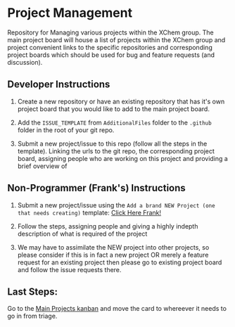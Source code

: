 # Project Management
Repository for Managing various projects within the XChem group.
The main project board will house a list of projects within the XChem group and project convenient links to the specific repositories and corresponding project boards which should be used for bug and feature requests (and discussion).

## Developer Instructions

1. Create a new repository or have an existing repository that has it's own project board that you would like to add to the main project board.

2. Add the `ISSUE_TEMPLATE` from `AdditionalFiles` folder to the `.github` folder in the root of your git repo.

3. Submit a new project/issue to this repo (follow all the steps in the template). Linking the urls to the git repo, the corresponding project board, assigning people who are working on this project and providing a brief overview of  

## Non-Programmer (Frank's) Instructions

1. Submit a new project/issue using the `Add a brand NEW Project (one that needs creating)` template: [Click Here Frank!](https://github.com/xchem/ProjectManagement/issues/new?assignees=&labels=PROJECT+-+NEEDS+INIT&template=add-a-brand-new-project--one-that-needs-creating-.md&title=%5BNEW+PROJECT%5D)

2. Follow the steps, assigning people and giving a highly indepth description of what is required of the project

3. We may have to assimilate the NEW project into other projects, so please consider if this is in fact a new project OR merely a feature request for an existing project then please go to existing project board and follow the issue requests there.


## Last Steps:
Go to the [Main Projects kanban](https://github.com/orgs/xchem/projects/1) and move the card to whereever it needs to go in from triage.
